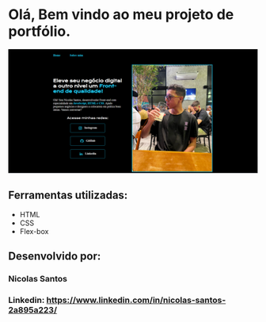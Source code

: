 # Olá, Bem vindo ao meu projeto de portfólio.

![imagem](assets/portifolio_imagem.png)

## Ferramentas utilizadas:

* HTML
* CSS
* Flex-box

## Desenvolvido por:
### Nicolas Santos

### Linkedin: https://www.linkedin.com/in/nicolas-santos-2a895a223/